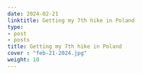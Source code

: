 ```yaml
---
date: 2024-02-21
linktitle: Getting my 7th hike in Poland
type:
- post
- posts
title: Getting my 7th hike in Poland
cover : "feb-21-2024.jpg"
weight: 10
---
```



